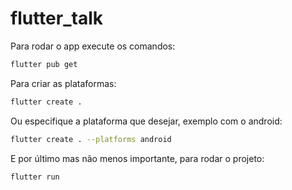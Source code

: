 # flutter_talk

Para rodar o app execute os comandos:

```bash
flutter pub get
```

Para criar as plataformas:

```bash
flutter create .
```

Ou especifique a plataforma que desejar, exemplo com o android:

```bash
flutter create . --platforms android
```

E por último mas não menos importante, para rodar o projeto:

```bash
flutter run
```
